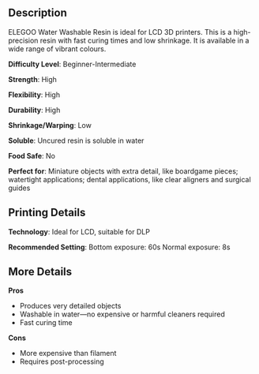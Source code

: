 ﻿## Description
ELEGOO Water Washable Resin is ideal for LCD 3D printers. This is a high-precision resin with fast curing times and low shrinkage. It is available in a wide range of vibrant colours.

**Difficulty Level**: Beginner-Intermediate

**Strength**: High

**Flexibility**: High

**Durability**: High

**Shrinkage/Warping**: Low

**Soluble**: Uncured resin is soluble in water

**Food Safe**: No

**Perfect for**: Miniature objects with extra detail, like boardgame pieces; watertight applications; dental applications, like clear aligners and surgical guides
## Printing Details
**Technology**: Ideal for LCD, suitable for DLP

**Recommended Setting**:
Bottom exposure: 60s
Normal exposure: 8s
## More Details
**Pros**

 - Produces very detailed objects
 - Washable in water—no expensive or harmful cleaners required
 - Fast curing time

**Cons**

 - More expensive than filament
 - Requires post-processing
